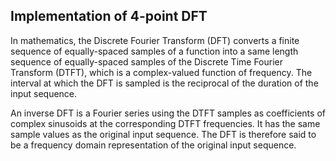 ## Implementation of 4-point DFT ##

In mathematics, the Discrete Fourier Transform (DFT) converts a finite sequence of equally-spaced samples of a function 
into a same length sequence of equally-spaced samples of the Discrete Time Fourier Transform (DTFT), which is a complex-valued function of frequency.
The interval at which the DFT is sampled is the reciprocal of the duration of the input sequence.

An inverse DFT is a Fourier series using the DTFT samples as coefficients of complex sinusoids at the corresponding DTFT frequencies. 
It has the same sample values as the original input sequence.
The DFT is therefore said to be a frequency domain representation of the original input sequence.
